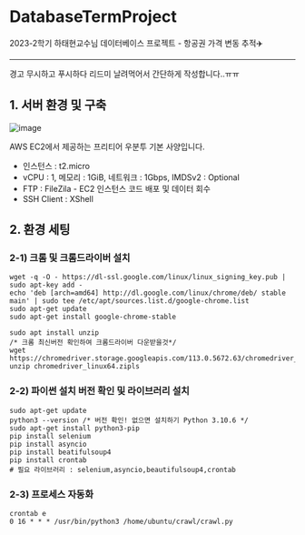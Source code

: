 # DatabaseTermProject
2023-2학기 하태현교수님 데이터베이스 프로젝트 - 항공권 가격 변동 추적✈️

---
경고 무시하고 푸시하다 리드미 날려먹어서 간단하게 작성합니다..ㅠㅠ

## 1. 서버 환경 및 구축
![image](https://github.com/j2noo/DatabaseTermProject/assets/77064618/581f47ee-88b5-4e0a-9d9a-b558c91914d6)

AWS EC2에서 제공하는 프리티어 우분투 기본 사양입니다.
- 인스턴스 : t2.micro
- vCPU : 1, 메모리 : 1GiB, 네트워크 : 1Gbps, IMDSv2 : Optional
- FTP : FileZila - EC2 인스턴스 코드 배포 및 데이터 회수
- SSH Client : XShell 

## 2. 환경 세팅

### 2-1) 크롬 및 크롬드라이버 설치
```
wget -q -O - https://dl-ssl.google.com/linux/linux_signing_key.pub | sudo apt-key add -
echo 'deb [arch=amd64] http://dl.google.com/linux/chrome/deb/ stable main' | sudo tee /etc/apt/sources.list.d/google-chrome.list
sudo apt-get update 
sudo apt-get install google-chrome-stable

sudo apt install unzip
/* 크롬 최신버전 확인하여 크롬드라이버 다운받을것*/
wget https://chromedriver.storage.googleapis.com/113.0.5672.63/chromedriver_linux64.zip
unzip chromedriver_linux64.zipls
```

### 2-2) 파이썬 설치 버전 확인 및 라이브러리 설치
```
sudo apt-get update
python3 --version /* 버전 확인! 없으면 설치하기 Python 3.10.6 */
sudo apt-get install python3-pip
pip install selenium
pip install asyncio
pip install beatifulsoup4
pip install crontab
# 필요 라이브러리 : selenium,asyncio,beautifulsoup4,crontab
```

### 2-3) 프로세스 자동화
```
crontab e
0 16 * * * /usr/bin/python3 /home/ubuntu/crawl/crawl.py
```
